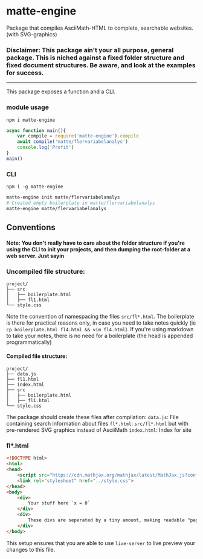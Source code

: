 # matte-engine

Package that compiles AsciiMath-HTML to complete, searchable websites. (with SVG-graphics)

### Disclaimer: This package ain't your all purpose, general package. This is niched against a fixed folder structure and fixed document structures. Be aware, and look at the examples for success.
---

This package exposes a function and a CLI.

### module usage
`npm i matte-engine`

```js
async function main(){
    var compile = require('matte-engine').compile
    await compile('matte/flervariabelanalys')
    console.log('Profit')
}
main()
```

### CLI
`npm i -g matte-engine`
```bash
matte-engine init matte/flervariabelanalys
# Created empty boilerplate in matte/flervariabelanalys
matte-engine matte/flervariabelanalys
```

## Conventions

#### Note: You don't really have to care about the folder structure if you're using the CLI to init your projects, and then dumping the root-folder at a web server. Just sayin

### Uncompiled file structure:
```
project/
├── src
│   ├── boilerplate.html
│   ├── fl1.html
└── style.css
```

Note the convention of namespacing the files `src/fl*.html`. The boilerplate is there for practical reasons only, in case you need to take notes quickly (ie `cp boilerplate.html fl4.html && vim fl4.html`). If you're using markdown to take your notes, there is no need for a boilerplate (the head is appended programmatically)

#### Compiled file structure:
```
project/
├── data.js
├── fl1.html
├── index.html
├── src
│   ├── boilerplate.html
│   ├── fl1.html
└── style.css
```

The package should create these files after compilation:
    `data.js`: File containing search information about files
    `fl*.html`: `src/fl*.html` but with pre-rendered SVG graphics instead of AsciiMath
    `index.html`: Index for site

### fl*.html

```html
<!DOCTYPE html>
<html>
<head>
    <script src="https://cdn.mathjax.org/mathjax/latest/MathJax.js?config=AM_HTMLorMML"></script>
    <link rel="stylesheet" href="../style.css">
</head>
<body>
    <div>
        Your stuff here `x = 0`
    </div>
    <div>
        These divs are seperated by a tiny amount, making readable "pages"
    </div>
</body>
```

This setup ensures that you are able to use `live-server` to live preview your changes to this file.